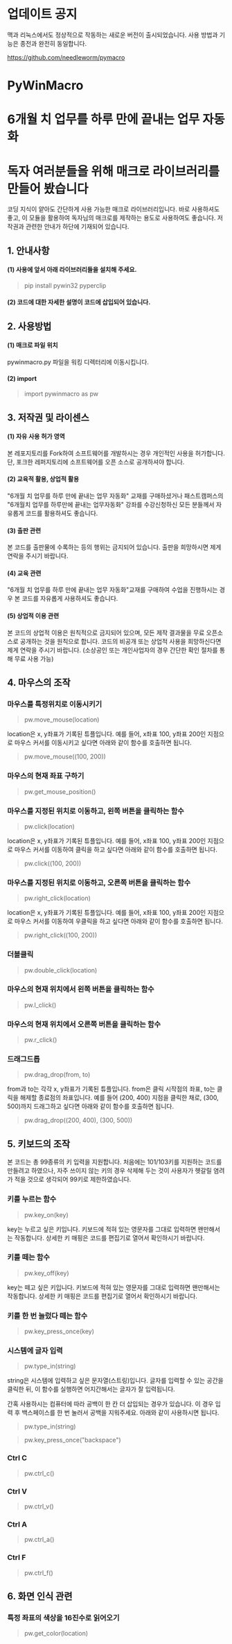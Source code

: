 # 업데이트 공지

맥과 리눅스에서도 정상적으로 작동하는 새로운 버전이 출시되었습니다. 사용 방법과 기능은 종전과 완전히 동일합니다.

https://github.com/needleworm/pymacro




# PyWinMacro

# 6개월 치 업무를 하루 만에 끝내는 업무 자동화


# 독자 여러분들을 위해 매크로 라이브러리를 만들어 봤습니다


코딩 지식이 얕아도 간단하게 사용 가능한 매크로 라이브러리입니다.
바로 사용하셔도 좋고, 이 모듈을 활용하여 독자님의 매크로를 제작하는 용도로 사용하여도 좋습니다. 저작권과 관련한 안내가 하단에 기재되어 있습니다.

## 1. 안내사항
#### (1) 사용에 앞서 아래 라이브러리들을 설치해 주세요.

> pip install pywin32 pyperclip


#### (2) 코드에 대한 자세한 설명이 코드에 삽입되어 있습니다.


## 2. 사용방법
#### (1) 매크로 파일 위치
  pywinmacro.py 파일을 워킹 디렉터리에 이동시킵니다.
#### (2) import
  >import pywinmacro as pw

## 3. 저작권 및 라이센스
#### (1) 자유 사용 허가 영역
  본 레포지토리를 Fork하여 소프트웨어를 개발하시는 경우 개인적인 사용을 허가합니다. 단, 포크한 레퍼지토리에 소프트웨어를 오픈 소스로 공개하셔야 합니다.
#### (2) 교육적 활용, 상업적 활용
  "6개월 치 업무를 하루 만에 끝내는 업무 자동화" 교재를 구매하셨거나 패스트캠퍼스의 "6개월치 업무를 하루만에 끝내는 업무자동화" 강좌를 수강신청하신 모든 분들께서 자유롭게 코드를 활용하셔도 좋습니다.
#### (3) 출판 관련
  본 코드를 출판물에 수록하는 등의 행위는 금지되어 있습니다. 출판을 희망하시면 제게 연락을 주시기 바랍니다.
#### (4) 교육 관련
  "6개월 치 업무를 하루 만에 끝내는 업무 자동화"교재를 구매하여 수업을 진행하시는 경우 본 코드를 자유롭게 사용하셔도 좋습니다.
#### (5) 상업적 이용 관련
  본 코드의 상업적 이용은 원칙적으로 금지되어 있으며, 모든 제작 결과물을 무료 오픈소스로 공개하는 것을 원칙으로 합니다. 코드의 비공개 또는 상업적 사용을 희망하신다면 제게 연락을 주시기 바랍니다. (소상공인 또는 개인사업자의 경우 간단한 확인 절차를 통해 무료 사용 가능)
  

## 4. 마우스의 조작
### 마우스를 특정위치로 이동시키기
>pw.move_mouse(location)

location은 x, y좌표가 기록된 튜플입니다. 예를 들어, x좌표 100, y좌표 200인 지점으로 마우스 커서를 이동시키고 싶다면 아래와 같이 함수를 호출하면 됩니다.

>pw.move_mouse((100, 200))

### 마우스의 현재 좌표 구하기
> pw.get_mouse_position()

### 마우스를 지정된 위치로 이동하고, 왼쪽 버튼을 클릭하는 함수
> pw.click(location)

location은 x, y좌표가 기록된 튜플입니다. 예를 들어, x좌표 100, y좌표 200인 지점으로 마우스 커서를 이동하여 클릭을 하고 싶다면 아래와 같이 함수를 호출하면 됩니다.

> pw.click((100, 200))

### 마우스를 지정된 위치로 이동하고, 오른쪽 버튼을 클릭하는 함수
> pw.right_click(location)

location은 x, y좌표가 기록된 튜플입니다. 예를 들어, x좌표 100, y좌표 200인 지점으로 마우스 커서를 이동하여 우클릭을 하고 싶다면 아래와 같이 함수를 호출하면 됩니다.

> pw.right_click((100, 200))

### 더블클릭
> pw.double_click(location)

### 마우스의 현재 위치에서 왼쪽 버튼을 클릭하는 함수
> pw.l_click()

### 마우스의 현재 위치에서 오른쪽 버튼을 클릭하는 함수
> pw.r_click()

### 드래그드롭
>pw.drag_drop(from, to)

from과 to는 각각 x, y좌표가 기록된 튜플입니다. from은 클릭 시작점의 좌표, to는 클릭을 해제할 종료점의 좌표입니다. 예를 들어 (200, 400) 지점을 클릭한 채로, (300, 500)까지 드래그하고 싶다면 아래와 같이 함수를 호출하면 됩니다.

>pw.drag_drop((200, 400), (300, 500))

## 5. 키보드의 조작
본 코드는 총 99종류의 키 입력을 지원합니다. 처음에는 101/103키를 지원하는 코드를 만들려고 하였으나, 자주 쓰이지 않는 키의 경우 삭제해 두는 것이 사용자가 헷갈릴 염려가 적을 것으로 생각되어 99키로 제한하였습니다.

### 키를 누르는 함수
>pw.key_on(key)

key는 누르고 싶은 키입니다. 키보드에 적혀 있는 영문자를 그대로 입력하면 왠만해서는 작동합니다. 상세한 키 매핑은 코드를 편집기로 열어서 확인하시기 바랍니다.

### 키를 떼는 함수
>pw.key_off(key)

key는 떼고 싶은 키입니다. 키보드에 적혀 있는 영문자를 그대로 입력하면 왠만해서는 작동합니다. 상세한 키 매핑은 코드를 편집기로 열어서 확인하시기 바랍니다.

### 키를 한 번 눌렀다 떼는 함수
>pw.key_press_once(key)

### 시스템에 글자 입력
>pw.type_in(string)

string은 시스템에 입력하고 싶은 문자열(스트링)입니다. 글자를 입력할 수 있는 공간을 클릭한 뒤, 이 함수를 실행하면 어지간해서는 글자가 잘 입력됩니다.

간혹 사용하시는 컴퓨터에 따라 공백이 한 칸 더 삽입되는 경우가 있습니다. 이 경우 입력 후 백스페이스를 한 번 눌러서 공백을 지워주세요. 아래와 같이 사용하시면 됩니다.

>pw.type_in(string)

>pw.key_press_once("backspace")

### Ctrl C
>pw.ctrl_c()

### Ctrl V
>pw.ctrl_v()

### Ctrl A
>pw.ctrl_a()

### Ctrl F
>pw.ctrl_f()

## 6. 화면 인식 관련
### 특정 좌표의 색상을 16진수로 읽어오기
>pw.get_color(location)
